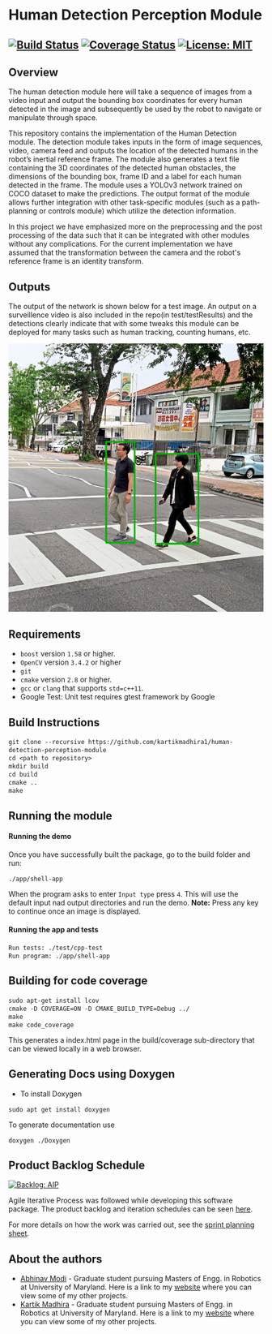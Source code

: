 # Human Detection Perception Module
[![Build Status](https://travis-ci.org/kartikmadhira1/human-detection-perception-module.svg?branch=master)](https://travis-ci.org/kartikmadhira1/human-detection-perception-module)
[![Coverage Status](https://coveralls.io/repos/github/kartikmadhira1/human-detection-perception-module/badge.svg?branch=master)](https://coveralls.io/github/kartikmadhira1/human-detection-perception-module?branch=master)
[![License: MIT](https://img.shields.io/badge/License-MIT-yellow.svg)](https://opensource.org/licenses/MIT)
---

## Overview

The human detection module here will take a sequence of images from a video input and output
the bounding box coordinates for every human detected in the image and subsequently be used by
the robot to navigate or manipulate through space.

This repository contains the implementation of the Human Detection module. The detection module takes inputs in the form of image sequences, video, camera feed and outputs the location of the detected humans in the robot’s inertial reference frame. The module also generates a text file containing the 3D coordinates of the detected human obstacles, the dimensions of the bounding box, frame ID and a label for each human detected in the frame. The module uses a YOLOv3 network trained on COCO dataset to make the predictions. The output format of the module allows further integration with other task-specific modules (such as a path-planning or controls module) which utilize the detection information.

In this project we have emphasized more on the preprocessing and the post processing of the data such that it can be integrated with other modules without any complications. For the current implementation we have assumed that the transformation between the camera and the robot's reference frame is an identity transform.

## Outputs
The output of the network is shown below for a test image. An output on a surveillence video is also included in the repo(in test/testResults) and the detections clearly indicate that with some tweaks this module can be deployed for many tasks such as human tracking, counting humans, etc.

![output](data/output/outputImage2.png )

## Requirements

- `boost` version `1.58` or higher. 
- `OpenCV` version `3.4.2` or higher 
- `git`
- `cmake` version `2.8` or higher.
- `gcc` or `clang` that supports `std=c++11`.
- Google Test: Unit test requires gtest framework by Google

## Build Instructions
```
git clone --recursive https://github.com/kartikmadhira1/human-detection-perception-module
cd <path to repository>
mkdir build
cd build
cmake ..
make
```
## Running the module
#### Running the demo
Once you have successfully built the package, go to the build folder and run:
```
./app/shell-app
```
When the program asks to enter `Input type` press `4`. This will use the default input nad output directories and run the demo. 
**Note:** Press any key to continue once an image is displayed.

#### Running the app and tests
```
Run tests: ./test/cpp-test
Run program: ./app/shell-app
```

## Building for code coverage
```
sudo apt-get install lcov
cmake -D COVERAGE=ON -D CMAKE_BUILD_TYPE=Debug ../
make
make code_coverage
```
This generates a index.html page in the build/coverage sub-directory that can be viewed locally in a web browser.

## Generating Docs using Doxygen
- To install Doxygen
```
sudo apt get install doxygen
```
To generate documentation use
```
doxygen ./Doxygen
```

## Product Backlog Schedule
[![Backlog: AIP](https://img.shields.io/badge/Backlog-AIP-green.svg)](https://docs.google.com/spreadsheets/d/1X_c9bMi0b7AIUzMgMdLq84g2H6-rCiPsTc2X1IaxRng/edit?usp=sharing)

Agile Iterative Process was followed while developing this software package. The product backlog and iteration schedules can be seen [here](https://docs.google.com/spreadsheets/d/1X_c9bMi0b7AIUzMgMdLq84g2H6-rCiPsTc2X1IaxRng/edit?usp=sharing).

For more details on how the work was carried out, see the [sprint planning sheet](https://docs.google.com/document/d/1Q4IzRsmCA4za4dVSOyH8GB7yYPHi8W1GhDoZ9FRJOMo/edit?usp=sharing).

## About the authors
 - [Abhinav Modi](https://github.com/abhi1625) - Graduate student pursuing Masters of Engg. in Robotics at University of Maryland. Here is a link to my [website](abhi1625.github.io) where you can view some of my other projects.
 - [Kartik Madhira](https://github.com/kartikmadhira1) - Graduate student pursuing Masters of Engg. in Robotics at University of Maryland. Here is a link to my [website](kartikmadhira1.github.io) where you can view some of my other projects.
